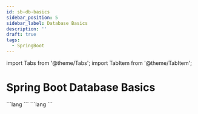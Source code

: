 ```yaml
---
id: sb-db-basics
sidebar_position: 5
sidebar_label: Database Basics
description: ''
draft: true
tags: 
  - SpringBoot
---
```


<!-- plugins:start -->
import Tabs from '@theme/Tabs';
import TabItem from '@theme/TabItem';

# Spring Boot Database Basics

<Tabs>

<TabItem value="properties" label="lbl">
```lang
```
</TabItem>

<TabItem value="val" label="lbl">
```lang
```
</TabItem>
</Tabs>

<!-- plugins:end -->
